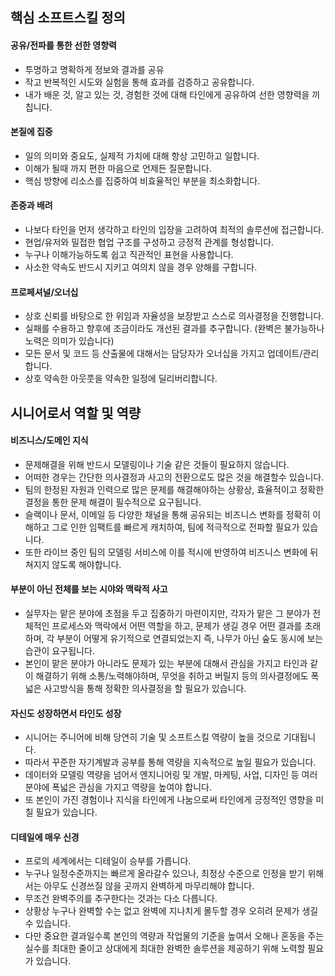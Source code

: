 ## 핵심 소프트스킬 정의

#### 공유/전파를 통한 선한 영향력
- 투명하고 명확하게 정보와 결과를 공유
- 작고 반복적인 시도와 실험을 통해 효과를 검증하고 공유합니다.
- 내가 배운 것, 알고 있는 것, 경험한 것에 대해 타인에게 공유하여 선한 영향력을 끼칩니다.

#### 본질에 집중
- 일의 의미와 중요도, 실제적 가치에 대해 항상 고민하고 일합니다.
- 이해가 될때 까지 편한 마음으로 언제든 질문합니다. 
- 핵심 방향에 리소스를 집중하여 비효율적인 부분을 최소화합니다.

#### 존중과 배려
- 나보다 타인을 먼저 생각하고 타인의 입장을 고려하여 최적의 솔루션에 접근합니다.
- 현업/유저와 밀접한 협업 구조를 구성하고 긍정적 관계를 형성합니다.
- 누구나 이해가능하도록 쉽고 직관적인 표현을 사용합니다.
- 사소한 약속도 반드시 지키고 여의치 않을 경우 양해를 구합니다.

#### 프로페셔널/오너십
- 상호 신뢰를 바탕으로 한 위임과 자율성을 보장받고 스스로 의사결정을 진행합니다.
- 실패를 수용하고 향후에 조금이라도 개선된 결과를 추구합니다. (완벽은 불가능하나 노력은 의미가 있습니다)
- 모든 문서 및 코드 등 산출물에 대해서는 담당자가 오너십을 가지고 업데이트/관리합니다.
- 상호 약속한 아웃풋을 약속한 일정에 딜리버리합니다.

## 시니어로서 역할 및 역량

#### 비즈니스/도메인 지식
- 문제해결을 위해 반드시 모델링이나 기술 같은 것들이 필요하지 않습니다.
- 어떠한 경우는 간단한 의사결정과 사고의 전환으로도 많은 것을 해결할수 있습니다.
- 팀의 한정된 자원과 인력으로 많은 문제를 해결해야하는 상황상, 효율적이고 정확한 결정을 통한 문제 해결이 필수적으로 요구됩니다.
- 슬랙이나 문서, 이메일 등 다양한 채널을 통해 공유되는 비즈니스 변화를 정확히 이해하고 그로 인한 임팩트를 빠르게 캐치하여, 팀에 적극적으로 전파할 필요가 있습니다.
- 또한 라이브 중인 팀의 모델링 서비스에 이를 적시에 반영하여 비즈니스 변화에 뒤쳐지지 않도록 해야합니다.

#### 부분이 아닌 전체를 보는 시야와 맥락적 사고
- 실무자는 맡은 분야에 초점을 두고 집중하기 마련이지만, 각자가 맡은 그 분야가 전체적인 프로세스와 맥락에서 어떤 역할을 하고, 문제가 생길 경우 어떤 결과를 초래하며, 각 부분이 어떻게 유기적으로 연결되었는지 즉, 나무가 아닌 숲도 동시에 보는 습관이 요구됩니다.
- 본인이 맡은 분야가 아니라도 문제가 있는 부분에 대해서 관심을 가지고 타인과 같이 해결하기 위해 소통/노력해야하며, 무엇을 취하고 버릴지 등의 의사결정에도 폭넓은 사고방식을 통해 정확한 의사결정을 할 필요가 있습니다.

#### 자신도 성장하면서 타인도 성장
- 시니어는 주니어에 비해 당연히 기술 및 소프트스킬 역량이 높을 것으로 기대됩니다.
- 따라서 꾸준한 자기계발과 공부를 통해 역량을 지속적으로 높일 필요가 있습니다.
- 데이터와 모델링 역량을 넘어서 엔지니어링 및 개발, 마케팅, 사업, 디자인 등 여러 분야에 폭넓은 관심을 가지고 역량을 높여야 합니다.
- 또 본인이 가진 경험이나 지식을 타인에게 나눔으로써 타인에게 긍정적인 영향을 미칠 필요가 있습니다.

#### 디테일에 매우 신경
- 프로의 세계에서는 디테일이 승부를 가릅니다.
- 누구나 일정수준까지는 빠르게 올라갈수 있으나, 최정상 수준으로 인정을 받기 위해서는 아무도 신경쓰질 않을 곳까지 완벽하게 마무리해야 합니다.
- 무조건 완벽주의를 추구한다는 것과는 다소 다릅니다.
- 상황상 누구나 완벽할 수는 없고 완벽에 지나치게 몰두할 경우 오히려 문제가 생길수 있습니다.
-  다만 중요한 결과일수록 본인의 역량과 작업물의 기준을 높여서 오해나 혼동을 주는 실수를 최대한 줄이고 상대에게 최대한 완벽한 솔루션을 제공하기 위해 노력할 필요가 있습니다. 
